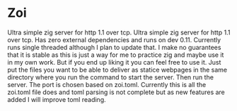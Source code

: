 # Zoi
Ultra simple zig server for http 1.1 over tcp.
Ultra simple zig server for http 1.1 over tcp. Has zero external dependencies and runs on dev 0.11. Currently runs single threaded although I plan to update that. I make no guarantees that it is stable as this is just a way for me to practice zig and maybe use it in my own work. But if you end up liking it you can feel free to use it. Just put the files you want to be able to deliver as statice webpages in the same directory where you run the command to start the server. Then run the server. The port is chosen based on zoi.toml. Currently this is all the zoi.toml file does and toml parsing is not complete but as new features are added I will improve toml reading. 
